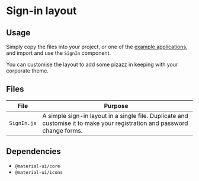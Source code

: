 # Sign-in layout

## Usage

Simply copy the files into your project, or one of the [example applications](https://github.com/mui-org/material-ui/tree/master/examples), and import and use the `SignIn` component.

You can customise the layout to add some pizazz in keeping with your corporate theme.

## Files

| File        | Purpose                                                                                                                   |
| ----------- | ------------------------------------------------------------------------------------------------------------------------- |
| `SignIn.js` | A simple sign-in layout in a single file. Duplicate and customise it to make your registration and password change forms. |

## Dependencies

- `@material-ui/core`
- `@material-ui/icons`